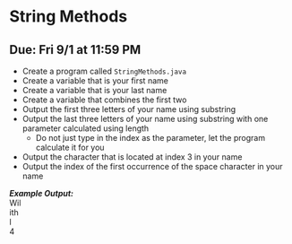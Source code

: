 # String Methods

## Due: Fri 9/1 at 11:59 PM

- Create a program called `StringMethods.java`
- Create a variable that is your first name
- Create a variable that is your last name
- Create a variable that combines the first two
- Output the first three letters of your name using substring
- Output the last three letters of your name using substring with one parameter calculated using length
  - Do not just type in the index as the parameter, let the program calculate it for you
- Output the character that is located at index 3 in your name
- Output the index of the first occurrence of the space character in your name

***Example Output:***\
Wil\
ith\
l\
4
